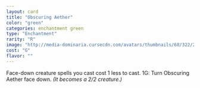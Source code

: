 ```yaml
---
layout: card
title: "Obscuring Aether"
color: "green"
categories: enchantment green
type: "Enchantment"
rarity: "R"
image: "http://media-dominaria.cursecdn.com/avatars/thumbnails/68/322/200/283/635618399965323251.png"
cost: "G"
flavor: ""
---
```


Face-down creature spells you cast cost <span class="tip mana-icon mana-colorless-01" title="1 Colorless Mana">1</span> less to cast.
<span class="tip mana-icon mana-colorless-01" title="1 Colorless Mana">1</span><span class="tip mana-icon mana-green" title="1 Green Mana">G</span>: Turn Obscuring Aether face down. <em>(It becomes a 2/2 creature.)</em>

